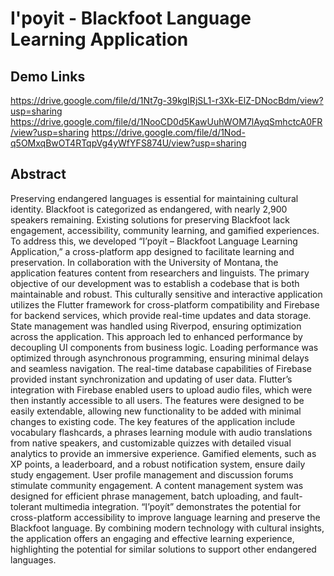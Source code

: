 # I'poyit - Blackfoot Language Learning Application

## Demo Links
https://drive.google.com/file/d/1Nt7g-39kgIRjSL1-r3Xk-ElZ-DNocBdm/view?usp=sharing
https://drive.google.com/file/d/1NooCD0d5KawUuhWOM7lAyqSmhctcA0FR/view?usp=sharing
https://drive.google.com/file/d/1Nod-q5OMxqBwOT4RTqpVg4yWfYFS874U/view?usp=sharing

## Abstract
Preserving endangered languages is essential for maintaining cultural identity. Blackfoot is categorized as endangered, with nearly 2,900 speakers remaining. Existing solutions for preserving Blackfoot lack engagement, accessibility, community learning, and gamified experiences. To address this, we developed “I’poyít – Blackfoot Language Learning Application,” a cross-platform app designed to facilitate learning and preservation. In collaboration with the University of Montana, the application features content from researchers and linguists.
The primary objective of our development was to establish a codebase that is both maintainable and robust. This culturally sensitive and interactive application utilizes the Flutter framework for cross-platform compatibility and Firebase for backend services, which provide real-time updates and data storage. State management was handled using Riverpod, ensuring optimization across the application. This approach led to enhanced performance by decoupling UI components from business logic. Loading performance was optimized through asynchronous programming, ensuring minimal delays and seamless navigation. The real-time database capabilities of Firebase provided instant synchronization and updating of user data. Flutter’s integration with Firebase enabled users to upload audio files, which were then instantly accessible to all users. The features were designed to be easily extendable, allowing new functionality to be added with minimal changes to existing code.
The key features of the application include vocabulary flashcards, a phrases learning module with audio translations from native speakers, and customizable quizzes with detailed visual analytics to provide an immersive experience. Gamified elements, such as XP points, a leaderboard, and a robust notification system, ensure daily study engagement. User profile management and discussion forums stimulate community engagement. A content management system was designed for efficient phrase management, batch uploading, and fault-tolerant multimedia integration. “I’poyít” demonstrates the potential for cross-platform accessibility to improve language learning and preserve the Blackfoot language. By combining modern technology with cultural insights, the application offers an engaging and effective learning experience, highlighting the potential for similar solutions to support other endangered languages.
